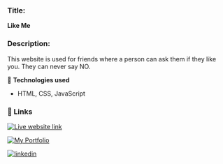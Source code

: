 ### **Title:**  
**Like Me**  

### **Description:**  
This website is used for friends where a person can ask them if they like you. They can never say NO.  

🔹 **Technologies used**  
- HTML, CSS, JavaScript  

### 🔗 Links
[![Live website link](https://img.shields.io/badge/Like--Me%20website-FFD700?style=for-the-badge&logo=Website&logoColor=white)](https://nagarajgolai.github.io/do-you-like-me--/)

[![My Portfolio](https://img.shields.io/badge/My%20Portfolio-800080?style=for-the-badge&logo=ko-fi&logoColor=white)](https://nagarajgolai-portfolio.netlify.app/)

[![linkedin](https://img.shields.io/badge/linkedin-0A66C2?style=for-the-badge&logo=linkedin&logoColor=white)](https://www.linkedin.com/in/nagarajgolai)
